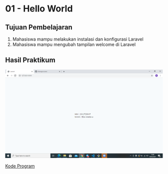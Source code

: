 # 01 - Hello World

## Tujuan Pembelajaran

1. Mahasiswa mampu melakukan instalasi dan konfigurasi Laravel
2. Mahasiswa mampu mengubah tampilan welcome di Laravel

## Hasil Praktikum

![contoh gambar](img/hasil1.png)

[Kode Program](../../src/01_hello_world/welcome.blade.php)